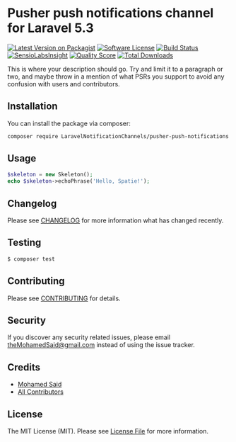 # Pusher push notifications channel for Laravel 5.3

[![Latest Version on Packagist](https://img.shields.io/packagist/v/LaravelNotificationChannels/pusher-push-notifications.svg?style=flat-square)](https://packagist.org/packages/LaravelNotificationChannels/pusher-push-notifications)
[![Software License](https://img.shields.io/badge/license-MIT-brightgreen.svg?style=flat-square)](LICENSE.md)
[![Build Status](https://img.shields.io/travis/LaravelNotificationChannels/pusher-push-notifications/master.svg?style=flat-square)](https://travis-ci.org/LaravelNotificationChannels/pusher-push-notifications)
[![SensioLabsInsight](https://img.shields.io/sensiolabs/i/xxxxxxxxx.svg?style=flat-square)](https://insight.sensiolabs.com/projects/xxxxxxxxx)
[![Quality Score](https://img.shields.io/scrutinizer/g/LaravelNotificationChannels/pusher-push-notifications.svg?style=flat-square)](https://scrutinizer-ci.com/g/LaravelNotificationChannels/pusher-push-notifications)
[![Total Downloads](https://img.shields.io/packagist/dt/LaravelNotificationChannels/pusher-push-notifications.svg?style=flat-square)](https://packagist.org/packages/LaravelNotificationChannels/pusher-push-notifications)

This is where your description should go. Try and limit it to a paragraph or two, and maybe throw in a mention of what PSRs you support to avoid any confusion with users and contributors.

## Installation

You can install the package via composer:

``` bash
composer require LaravelNotificationChannels/pusher-push-notifications
```

## Usage

``` php
$skeleton = new Skeleton();
echo $skeleton->echoPhrase('Hello, Spatie!');
```

## Changelog

Please see [CHANGELOG](CHANGELOG.md) for more information what has changed recently.

## Testing

``` bash
$ composer test
```

## Contributing

Please see [CONTRIBUTING](CONTRIBUTING.md) for details.

## Security

If you discover any security related issues, please email theMohamedSaid@gmail.com instead of using the issue tracker.

## Credits

- [Mohamed Said](https://github.com/themsaid)
- [All Contributors](../../contributors)

## License

The MIT License (MIT). Please see [License File](LICENSE.md) for more information.
